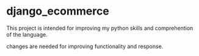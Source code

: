 # django_ecommerce

This project is intended for improving my python skills and comprehention of the language.

changes are needed for improving functionality and response.
